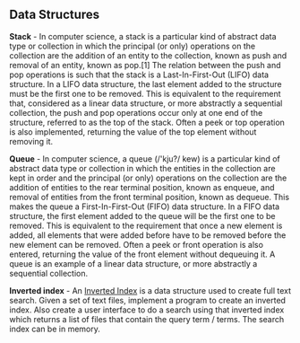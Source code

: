 Data Structures
---------

**Stack** - In computer science, a stack is a particular kind of abstract data type or collection in which the principal (or only) operations on the collection are the addition of an entity to the collection, known as push and removal of an entity, known as pop.[1] The relation between the push and pop operations is such that the stack is a Last-In-First-Out (LIFO) data structure. In a LIFO data structure, the last element added to the structure must be the first one to be removed. This is equivalent to the requirement that, considered as a linear data structure, or more abstractly a sequential collection, the push and pop operations occur only at one end of the structure, referred to as the top of the stack. Often a peek or top operation is also implemented, returning the value of the top element without removing it.

**Queue** - In computer science, a queue (/'kju?/ kew) is a particular kind of abstract data type or collection in which the entities in the collection are kept in order and the principal (or only) operations on the collection are the addition of entities to the rear terminal position, known as enqueue, and removal of entities from the front terminal position, known as dequeue. This makes the queue a First-In-First-Out (FIFO) data structure. In a FIFO data structure, the first element added to the queue will be the first one to be removed. This is equivalent to the requirement that once a new element is added, all elements that were added before have to be removed before the new element can be removed. Often a peek or front operation is also entered, returning the value of the front element without dequeuing it. A queue is an example of a linear data structure, or more abstractly a sequential collection.

**Inverted index** - An [Inverted Index](http://en.wikipedia.org/wiki/Inverted_index) is a data structure used to create full text search. Given a set of text files, implement a program to create an inverted index. Also create a user interface to do a search using that inverted index which returns a list of files that contain the query term / terms. The search index can be in memory.
